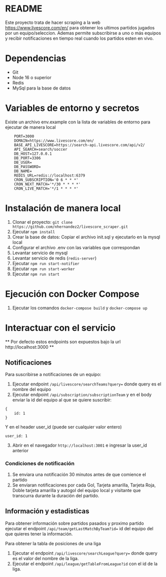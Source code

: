 # README

Este proyecto trata de hacer scraping a la web https://www.livescore.com/en/ para obtener los ultimos partidos jugados por un equipo/seleccion. Ademas permite subscribirse a uno o más equipos y recibir notificaciones en tiempo real cuando los partidos esten en vivo.

# Dependencias

- Git
- Node 16 o superior
- Redis
- MySql para la base de datos

# Variables de entorno y secretos

Existe un archivo env.example con la lista de variables de entorno para ejecutar de manera local

```
    PORT=3000
    DOMAIN=https://www.livescore.com/en/
    BASE_API_LIVESCORE=https://search-api.livescore.com/api/v2/
    API_SEARCH=search/soccer
    DB_HOST=127.0.0.1
    DB_PORT=3306
    DB_USER=
    DB_PASSWORD=
    DB_NAME=
    REDIS_URL=redis://localhost:6379
    CRON_SUBSCRIPTION='0 6 * * *'
    CRON_NEXT_MATCH='*/30 * * * *'
    CRON_LIVE_MATCH='*/1 * * * *'
```

# Instalación de manera local
1. Clonar el proyecto: `git clone https://github.com/nhernandez2/livescore_scraper.git`
2. Ejecutar `npm install`
3. Crear la base de datos: Copiar el archivo init.sql y ejecutarlo en la mysql local
4. Configurar el archivo .env con las variables que correspondan
5. Levantar servicio de mysql
6. Levantar servicio de redis (`redis-server`)
7. Ejecutar `npm run start-notifier`
8. Ejecutar `npm run start-worker`
9. Ejecutar `npm run start`

# Ejecución con Docker Compose

1. Ejecutar los comandos `docker-compose build` y `docker-compose up`

# Interactuar con el servicio

** Por defecto estos endpoints son expuestos bajo la url http://localhost:3000 **

## Notificaciones
Para suscribirse a notificaciones de un equipo:

1. Ejecutar endpoint `/api/livescore/searchTeams?query=` donde query es el nombre del equipo
2. Ejecutar endpoint `/api/subscription/subscriptionTeam` y en el body enviar la id del equipo al que se quiere suscribir:
```
{
    id: 1
}
```

Y en el header user_id (puede ser cualquier valor entero)

```
user_id: 1
```

3. Abrir en el navegador `http://localhost:3001` e ingresar la user_id anterior

### Condiciones de notificación

1. Se enviara una notificación 30 minutos antes de que comience el partido
2. Se enviaran notificaciones por cada Gol, Tarjeta amarilla, Tarjeta Roja, Doble tarjeta amarilla y autogol del equipo local y visitante que transcurra durante la duración del partido.

## Información y estadisticas

Para obtener información sobre partidos pasados y proximo partido ejecutar el endpoint `/api/team/getLastMatchByTeam?id=` id del equipo del que quieres tener la información.

Para obtener la tabla de posiciones de una liga

1. Ejecutar el endpoint `/api/livescore/searchLeague?query=` donde query es el valor del nombre de la liga.
2. Ejecutar el endpoint `/api/league/getTableFromLeague?id` con el id de la liga.



